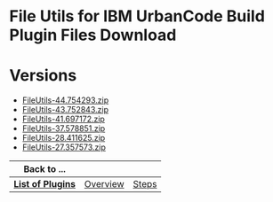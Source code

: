 
File Utils for IBM UrbanCode Build Plugin Files Download
========================================================

# Versions

- [FileUtils-44.754293.zip](https://raw.githubusercontent.com/osmsnbey/todelete2/main/files/UCB/FileUtils/FileUtils-44.754293.zip)
- [FileUtils-43.752843.zip](https://raw.githubusercontent.com/osmsnbey/todelete2/main/files/UCB/FileUtils/FileUtils-43.752843.zip)
- [FileUtils-41.697172.zip](https://raw.githubusercontent.com/osmsnbey/todelete2/main/files/UCB/FileUtils/FileUtils-41.697172.zip)
- [FileUtils-37.578851.zip](https://raw.githubusercontent.com/osmsnbey/todelete2/main/files/UCB/FileUtils/FileUtils-37.578851.zip)
- [FileUtils-28.411625.zip](https://raw.githubusercontent.com/osmsnbey/todelete2/main/files/UCB/FileUtils/FileUtils-28.411625.zip)
- [FileUtils-27.357573.zip](https://raw.githubusercontent.com/osmsnbey/todelete2/main/files/UCB/FileUtils/FileUtils-27.357573.zip)

|Back to ...|||
| :---: | :---: | :---: |
|[**List of Plugins**](../../index.md)|[Overview](./overview.md)|[Steps](./steps.md)|
